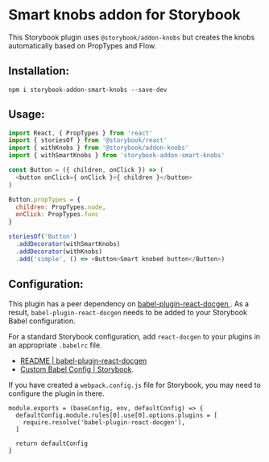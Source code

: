 # Smart knobs addon for Storybook

This Storybook plugin uses `@storybook/addon-knobs` but creates the knobs automatically based on PropTypes and Flow.

## Installation:

```
npm i storybook-addon-smart-knobs --save-dev
```

## Usage:

```js
import React, { PropTypes } from 'react'
import { storiesOf } from '@storybook/react'
import { withKnobs } from '@storybook/addon-knobs'
import { withSmartKnobs } from 'storybook-addon-smart-knobs'

const Button = ({ children, onClick }) => (
  <button onClick={ onClick }>{ children }</button>
)

Button.propTypes = {
  children: PropTypes.node,
  onClick: PropTypes.func
}

storiesOf('Button')
  .addDecorator(withSmartKnobs)
  .addDecorator(withKnobs)
  .add('simple', () => <Button>Smart knobed button</Button>)

```

## Configuration:

This plugin has a peer dependency on [babel-plugin-react-docgen
](https://github.com/storybooks/babel-plugin-react-docgen). As a result, `babel-plugin-react-docgen` needs to be added to your Storybook Babel configuration.

For a standard Storybook configuration, add `react-docgen` to your plugins in an appropriate `.babelrc` file.

  - [README | babel-plugin-react-docgen](https://github.com/storybooks/babel-plugin-react-docgen/blob/master/README.md)
  - [Custom Babel Config | Storybook](https://storybook.js.org/configurations/custom-babel-config/).

If you have created a `webpack.config.js` file for Storybook, you may need to configure the plugin in there.

```
module.exports = (baseConfig, env, defaultConfig) => {
  defaultConfig.module.rules[0].use[0].options.plugins = [
    require.resolve('babel-plugin-react-docgen'),
  ]

  return defaultConfig
}
```

